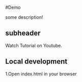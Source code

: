 #Demo

some description!

## subheader

Watch Tutorial on Youtube.

## Local development

1.Open index.html in your browser
